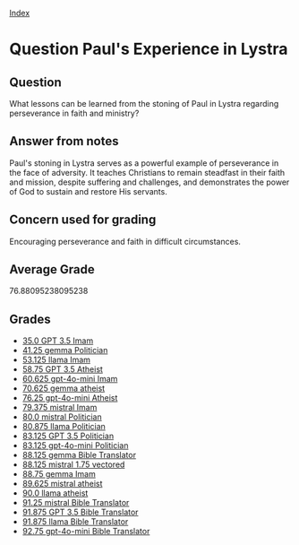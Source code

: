 
[Index](../../index.md)
# Question Paul's Experience in Lystra
## Question
What lessons can be learned from the stoning of Paul in Lystra regarding perseverance in faith and ministry?

## Answer from notes
Paul's stoning in Lystra serves as a powerful example of perseverance in the face of adversity. It teaches Christians to remain steadfast in their faith and mission, despite suffering and challenges, and demonstrates the power of God to sustain and restore His servants.

## Concern used for grading
Encouraging perseverance and faith in difficult circumstances.

## Average Grade
76.88095238095238

## Grades
 * [35.0 GPT 3.5 Imam](../answers/GPT_3.5_Imam/Paul_s_Experience_in_Lystra.md)
 * [41.25 gemma Politician](../answers/gemma_Politician/Paul_s_Experience_in_Lystra.md)
 * [53.125 llama Imam](../answers/llama_Imam/Paul_s_Experience_in_Lystra.md)
 * [58.75 GPT 3.5 Atheist](../answers/GPT_3.5_Atheist/Paul_s_Experience_in_Lystra.md)
 * [60.625 gpt-4o-mini Imam](../answers/gpt-4o-mini_Imam/Paul_s_Experience_in_Lystra.md)
 * [70.625 gemma atheist](../answers/gemma_atheist/Paul_s_Experience_in_Lystra.md)
 * [76.25 gpt-4o-mini Atheist](../answers/gpt-4o-mini_Atheist/Paul_s_Experience_in_Lystra.md)
 * [79.375 mistral Imam](../answers/mistral_Imam/Paul_s_Experience_in_Lystra.md)
 * [80.0 mistral Politician](../answers/mistral_Politician/Paul_s_Experience_in_Lystra.md)
 * [80.875 llama Politician](../answers/llama_Politician/Paul_s_Experience_in_Lystra.md)
 * [83.125 GPT 3.5 Politician](../answers/GPT_3.5_Politician/Paul_s_Experience_in_Lystra.md)
 * [83.125 gpt-4o-mini Politician](../answers/gpt-4o-mini_Politician/Paul_s_Experience_in_Lystra.md)
 * [88.125 gemma Bible Translator](../answers/gemma_Bible_Translator/Paul_s_Experience_in_Lystra.md)
 * [88.125 mistral 1.75 vectored](../answers/mistral_1.75_vectored/Paul_s_Experience_in_Lystra.md)
 * [88.75 gemma Imam](../answers/gemma_Imam/Paul_s_Experience_in_Lystra.md)
 * [89.625 mistral atheist](../answers/mistral_atheist/Paul_s_Experience_in_Lystra.md)
 * [90.0 llama atheist](../answers/llama_atheist/Paul_s_Experience_in_Lystra.md)
 * [91.25 mistral Bible Translator](../answers/mistral_Bible_Translator/Paul_s_Experience_in_Lystra.md)
 * [91.875 GPT 3.5 Bible Translator](../answers/GPT_3.5_Bible_Translator/Paul_s_Experience_in_Lystra.md)
 * [91.875 llama Bible Translator](../answers/llama_Bible_Translator/Paul_s_Experience_in_Lystra.md)
 * [92.75 gpt-4o-mini Bible Translator](../answers/gpt-4o-mini_Bible_Translator/Paul_s_Experience_in_Lystra.md)
